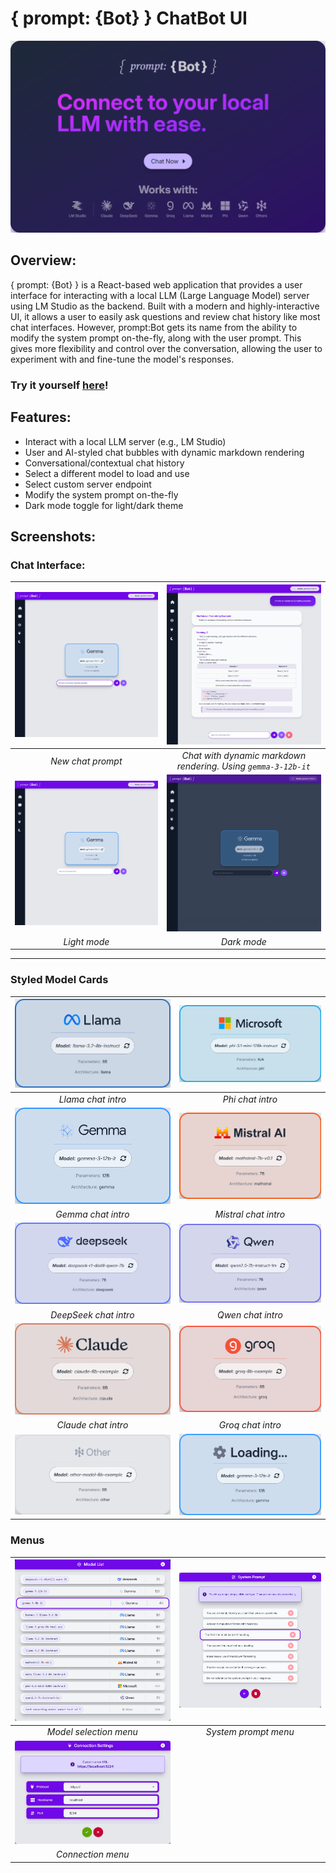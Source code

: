 # { prompt: {Bot} } ChatBot UI

[![prompt:BOT](docs/images/cta.png)](https://cmorman89.github.io/local-ai-chatbot)

## Overview:

{ prompt: {Bot} } is a React-based web application that provides a user interface for interacting with a local LLM (Large Language Model) server using LM Studio as the backend. Built with a modern and highly-interactive UI, it allows a user to easily ask questions and review chat history like most chat interfaces. However, prompt:Bot gets its name from the ability to modify the system prompt on-the-fly, along with the user prompt. This gives more flexibility and control over the conversation, allowing the user to experiment with and fine-tune the model's responses.

### Try it yourself [here](https://cmorman89.github.io/local-ai-chatbot)!

## Features:

- Interact with a local LLM server (e.g., LM Studio)
- User and AI-styled chat bubbles with dynamic markdown rendering
- Conversational/contextual chat history
- Select a different model to load and use
- Select custom server endpoint
- Modify the system prompt on-the-fly
- Dark mode toggle for light/dark theme

## Screenshots:

### Chat Interface:

| ![Chat Window](docs/images/chat/chat-new.png) |  ![Chat with formatted reply](docs/images/chat/chat-resp.png)  |
| :-------------------------------------------: | :------------------------------------------------------------: |
|               _New chat prompt_               | _Chat with dynamic markdown rendering. Using `gemma-3-12b-it`_ |
|   ![Chat Window](docs/images/ui/light.png)    |     ![Chat with formatted reply](docs/images/ui/dark.png)      |
|                 _Light mode_                  |                          _Dark mode_                           |

---

### Styled Model Cards

|    ![Llama chat intro](docs/images/model-cards/llama.png)    |     ![Phi chat intro](docs/images/model-cards/phi.png)     |
| :----------------------------------------------------------: | :--------------------------------------------------------: |
|                      _Llama chat intro_                      |                      _Phi chat intro_                      |
|    ![Gemma chat intro](docs/images/model-cards/gemma.png)    | ![Mistral chat intro](docs/images/model-cards/mistral.png) |
|                      _Gemma chat intro_                      |                    _Mistral chat intro_                    |
| ![DeepSeek chat intro](docs/images/model-cards/deepseek.png) |    ![Qwen chat intro](docs/images/model-cards/qwen.png)    |
|                    _DeepSeek chat intro_                     |                     _Qwen chat intro_                      |
|   ![Claude chat intro](docs/images/model-cards/claude.png)   |    ![Groq chat intro](docs/images/model-cards/groq.png)    |
|                     _Claude chat intro_                      |                     _Groq chat intro_                      |
|   ![Unknown chat intro](docs/images/model-cards/other.png)   | ![Loading model card](docs/images/model-cards/loading.png) |

### Menus

|   ![Model Menu](docs/images/menus/model-list.png)    | ![System prompt menu](docs/images/menus/system-prompt.png) |
| :--------------------------------------------------: | :--------------------------------------------------------: |
|                _Model selection menu_                |                    _System prompt menu_                    |
| ![Connection Menu](docs/images/menus/connection.png) |                                                            |
|                  _Connection menu_                   |                                                            |
